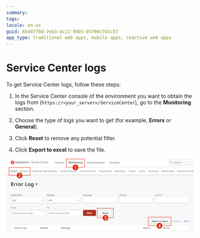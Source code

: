 ```yaml
---
summary:
tags: 
locale: en-us
guid: 85487f8d-7eb3-4c11-98b5-03706c741c57
app_type: traditional web apps, mobile apps, reactive web apps
---
```


# Service Center logs

To get Service Center logs, follow these steps:

1. In the Service Center console of the environment you want to obtain the logs from (`https://<your_server>/ServiceCenter`), go to the **Monitoring** section.

1. Choose the type of logs you want to get (for example, **Errors** or **General**).

1. Click **Reset** to remove any potential filter.

1. Click **Export to excel** to save the file.

![](images/get-logs-3.png)
